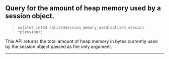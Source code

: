 ## Query for the amount of heap memory used by a session object.


> ```
> sqlite3_int64 sqlite3session_memory_used(sqlite3_session *pSession);
> 
> ```


This API returns the total amount of heap memory in bytes currently 
used by the session object passed as the only argument.




---


